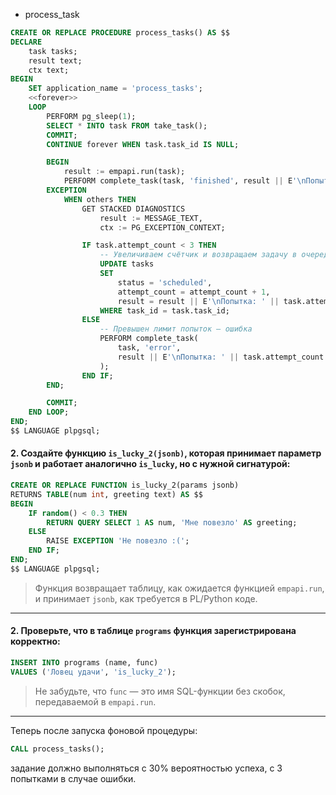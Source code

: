 
* process_task

```sql
CREATE OR REPLACE PROCEDURE process_tasks() AS $$
DECLARE
    task tasks;
    result text;
    ctx text;
BEGIN
    SET application_name = 'process_tasks';
    <<forever>>
    LOOP
        PERFORM pg_sleep(1);
        SELECT * INTO task FROM take_task();
        COMMIT;
        CONTINUE forever WHEN task.task_id IS NULL;

        BEGIN
            result := empapi.run(task);
            PERFORM complete_task(task, 'finished', result || E'\nПопытка: ' || task.attempt_count);
        EXCEPTION
            WHEN others THEN
                GET STACKED DIAGNOSTICS
                    result := MESSAGE_TEXT,
                    ctx := PG_EXCEPTION_CONTEXT;

                IF task.attempt_count < 3 THEN
                    -- Увеличиваем счётчик и возвращаем задачу в очередь
                    UPDATE tasks
                    SET
                        status = 'scheduled',
                        attempt_count = attempt_count + 1,
                        result = result || E'\nПопытка: ' || task.attempt_count || E'\n' || ctx
                    WHERE task_id = task.task_id;
                ELSE
                    -- Превышен лимит попыток — ошибка
                    PERFORM complete_task(
                        task, 'error',
                        result || E'\nПопытка: ' || task.attempt_count || E'\n' || ctx
                    );
                END IF;
        END;

        COMMIT;
    END LOOP;
END;
$$ LANGUAGE plpgsql;

```




#### 2. **Создайте функцию `is_lucky_2(jsonb)`**, которая принимает параметр `jsonb` и работает аналогично `is_lucky`, но с нужной сигнатурой:

```sql
CREATE OR REPLACE FUNCTION is_lucky_2(params jsonb)
RETURNS TABLE(num int, greeting text) AS $$
BEGIN
    IF random() < 0.3 THEN
        RETURN QUERY SELECT 1 AS num, 'Мне повезло' AS greeting;
    ELSE
        RAISE EXCEPTION 'Не повезло :(';
    END IF;
END;
$$ LANGUAGE plpgsql;
```

> Функция возвращает таблицу, как ожидается функцией `empapi.run`, и принимает `jsonb`, как требуется в PL/Python коде.

---

#### 2. **Проверьте, что в таблице `programs` функция зарегистрирована корректно:**

```sql
INSERT INTO programs (name, func)
VALUES ('Ловец удачи', 'is_lucky_2');
```

> Не забудьте, что `func` — это имя SQL-функции без скобок, передаваемой в `empapi.run`.

---

Теперь после запуска фоновой процедуры:

```sql
CALL process_tasks();
```

задание должно выполняться с 30% вероятностью успеха, с 3 попытками в случае ошибки.

